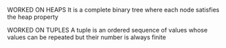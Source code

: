 WORKED ON HEAPS
It is a complete binary tree where each node satisfies the heap property

WORKED ON TUPLES
A tuple is an ordered sequence of values whose values can be repeated but their number is always finite
